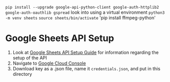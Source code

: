 `pip install --upgrade google-api-python-client google-auth-httplib2 google-auth-oauthlib gspread`
look into using a virtual environment `python3 -m venv sheets`
`source sheets/bin/activate`
'pip install ffmpeg-python'

# Google Sheets API Setup
1. Look at [Google Sheets API Setup Guide](http://ai2.appinventor.mit.edu/reference/other/googlesheets-api-setup.html)
for information regarding the setup of the API
2. Navigate to [Google Cloud Console](https://console.cloud.google.com/welcome?project=movie-list-440801)
3. Download key as a .json file, name it `credentials.json`, and put in this directory
